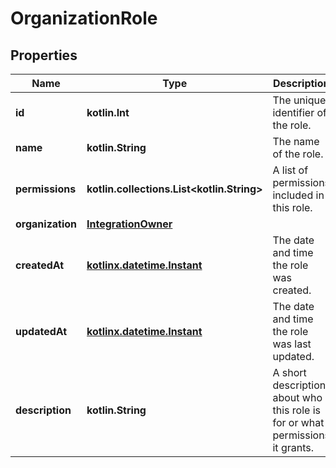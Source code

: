 
# OrganizationRole

## Properties
Name | Type | Description | Notes
------------ | ------------- | ------------- | -------------
**id** | **kotlin.Int** | The unique identifier of the role. | 
**name** | **kotlin.String** | The name of the role. | 
**permissions** | **kotlin.collections.List&lt;kotlin.String&gt;** | A list of permissions included in this role. | 
**organization** | [**IntegrationOwner**](IntegrationOwner.md) |  | 
**createdAt** | [**kotlinx.datetime.Instant**](kotlinx.datetime.Instant.md) | The date and time the role was created. | 
**updatedAt** | [**kotlinx.datetime.Instant**](kotlinx.datetime.Instant.md) | The date and time the role was last updated. | 
**description** | **kotlin.String** | A short description about who this role is for or what permissions it grants. |  [optional]



